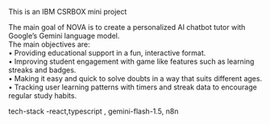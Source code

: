 This is an IBM CSRBOX mini project 

The main goal of NOVA is to create a personalized AI chatbot tutor with Google’s Gemini language 
model.  
The main objectives are:   
• Providing educational support in a fun, interactive format.   
• Improving student engagement with game like features such as learning streaks and badges.   
• Making it easy and quick to solve doubts in a way that suits different ages.   
• Tracking user learning patterns with timers and streak data to encourage regular study habits.  

tech-stack -react,typescript , gemini-flash-1.5, n8n
